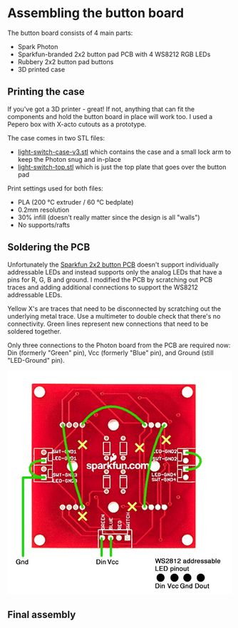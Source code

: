 # Assembling the button board
The button board consists of 4 main parts:
* Spark Photon
* Sparkfun-branded 2x2 button pad PCB with 4 WS8212 RGB LEDs
* Rubbery 2x2 button pad buttons
* 3D printed case

## Printing the case
If you've got a 3D printer - great! If not, anything that can fit the components and hold the button board in place will work too. I used a Pepero box with X-acto cutouts as a prototype.

The case comes in two STL files:
 * [light-switch-case-v3.stl](stl/light-switch-case-v3.stl) which contains the case and a small lock arm to keep the Photon snug and in-place
 * [light-switch-top.stl](stl/light-switch-top.stl) which is just the top plate that goes over the button pad

Print settings used for both files:
* PLA (200 °C extruder / 60 °C bedplate)
* 0.2mm resolution
* 30% infill (doesn't really matter since the design is all "walls")
* No supports/rafts

## Soldering the PCB
Unfortunately the [Sparkfun 2x2 button PCB](https://www.sparkfun.com/products/9277) doesn't support individually addressable LEDs and instead supports only the analog LEDs that have a pins for R, G, B and ground. I modified the PCB by scratching out PCB traces and adding additional connections to support the WS8212 addressable LEDs.

Yellow X's are traces that need to be disconnected by scratching out the underlying metal trace. Use a multimeter to double check that there's no connectivity. Green lines represent new connections that need to be soldered together. 

Only three connections to the Photon board from the PCB are required now: Din (formerly "Green" pin), Vcc (formerly "Blue" pin), and Ground (still "LED-Ground" pin).

![PCB diagram](../media/sparkfun-pcb.jpg)

## Final assembly
